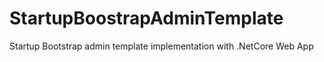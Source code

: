 # StartupBoostrapAdminTemplate
 Startup Bootstrap admin template implementation with .NetCore Web App
